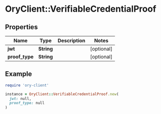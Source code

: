 # OryClient::VerifiableCredentialProof

## Properties

| Name | Type | Description | Notes |
| ---- | ---- | ----------- | ----- |
| **jwt** | **String** |  | [optional] |
| **proof_type** | **String** |  | [optional] |

## Example

```ruby
require 'ory-client'

instance = OryClient::VerifiableCredentialProof.new(
  jwt: null,
  proof_type: null
)
```

